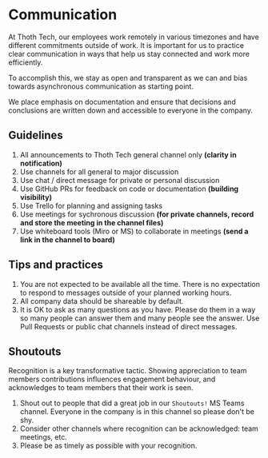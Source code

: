 # Communication

At Thoth Tech, our employees work remotely in various timezones and have
different commitments outside of work. It is important for us to practice
clear communication in ways that help us stay connected and work more
efficiently.

To accomplish this, we stay as open and transparent as we can and bias towards
asynchronous communication as starting point.

We place emphasis on documentation and ensure that decisions and conclusions
are written down and accessible to everyone in the company.

## Guidelines
1. All announcements to Thoth Tech general channel only 
   __(clarity in notification)__
1. Use channels for all general to major discussion 
1. Use chat / direct message for private or personal discussion 
1. Use GitHub PRs for feedback on code or documentation 
   __(building visibility)__
1. Use Trello for  planning and assigning tasks 
1. Use meetings for sychronous discussion 
   __(for private channels, record and store the meeting in the channel files)__
1. Use whiteboard tools (Miro or MS) to collaborate in meetings 
   __(send a link in the channel to board)__

## Tips and practices

1. You are not expected to be available all the time. There is no expectation
   to respond to messages outside of your planned working hours.
1. All company data should be shareable by default.
1. It is OK to ask as many questions as you have. Please do them in a way so
   many people can answer them and many people see the answer. Use Pull Requests
   or public chat channels instead of direct messages.

## Shoutouts

Recognition is a key transformative tactic. Showing appreciation to team members
contributions influences engagement behaviour, and acknowledges to team members
that their work is seen.

1. Shout out to people that did a great job in our `Shoutouts!` MS Teams channel.
   Everyone in the company is in this channel so please don't be shy.
1. Consider other channels where recognition can be acknowledged: team meetings,
   etc.
1. Please be as timely as possible with your recognition.
